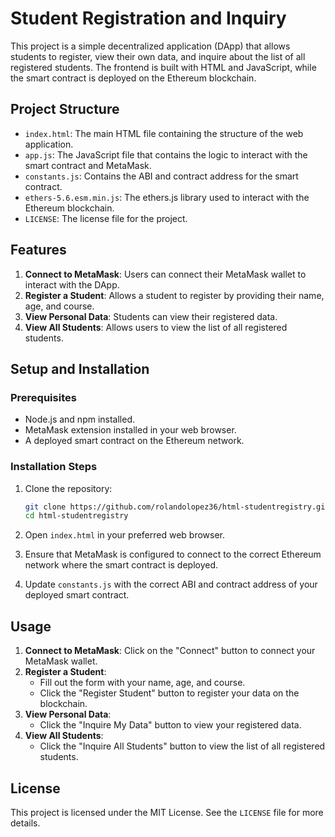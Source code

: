 # Student Registration and Inquiry

This project is a simple decentralized application (DApp) that allows students to register, view their own data, and inquire about the list of all registered students. The frontend is built with HTML and JavaScript, while the smart contract is deployed on the Ethereum blockchain.

## Project Structure

- `index.html`: The main HTML file containing the structure of the web application.
- `app.js`: The JavaScript file that contains the logic to interact with the smart contract and MetaMask.
- `constants.js`: Contains the ABI and contract address for the smart contract.
- `ethers-5.6.esm.min.js`: The ethers.js library used to interact with the Ethereum blockchain.
- `LICENSE`: The license file for the project.

## Features

1. **Connect to MetaMask**: Users can connect their MetaMask wallet to interact with the DApp.
2. **Register a Student**: Allows a student to register by providing their name, age, and course.
3. **View Personal Data**: Students can view their registered data.
4. **View All Students**: Allows users to view the list of all registered students.

## Setup and Installation

### Prerequisites

- Node.js and npm installed.
- MetaMask extension installed in your web browser.
- A deployed smart contract on the Ethereum network.

### Installation Steps

1. Clone the repository:

   ```bash
   git clone https://github.com/rolandolopez36/html-studentregistry.git
   cd html-studentregistry
   ```

2. Open `index.html` in your preferred web browser.

3. Ensure that MetaMask is configured to connect to the correct Ethereum network where the smart contract is deployed.

4. Update `constants.js` with the correct ABI and contract address of your deployed smart contract.

## Usage

1. **Connect to MetaMask**: Click on the "Connect" button to connect your MetaMask wallet.
2. **Register a Student**:
   - Fill out the form with your name, age, and course.
   - Click the "Register Student" button to register your data on the blockchain.
3. **View Personal Data**:
   - Click the "Inquire My Data" button to view your registered data.
4. **View All Students**:
   - Click the "Inquire All Students" button to view the list of all registered students.

## License

This project is licensed under the MIT License. See the `LICENSE` file for more details.
